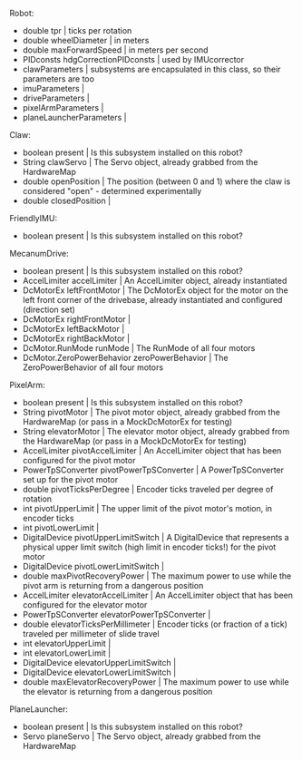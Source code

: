 Robot:
- double tpr                       | ticks per rotation
- double wheelDiameter             | in meters
- double maxForwardSpeed           | in meters per second
- PIDconsts hdgCorrectionPIDconsts | used by IMUcorrector
- clawParameters                   | subsystems are encapsulated in this class, so their parameters are too
- imuParameters                    | 
- driveParameters                  | 
- pixelArmParameters               | 
- planeLauncherParameters          | 

Claw:
- boolean present       | Is this subsystem installed on this robot?
- String clawServo      | The Servo object, already grabbed from the HardwareMap
- double openPosition   | The position (between 0 and 1) where the claw is considered "open" - determined experimentally
- double closedPosition | 

FriendlyIMU:
- boolean present | Is this subsystem installed on this robot?

MecanumDrive:
- boolean present                             | Is this subsystem installed on this robot?
- AccelLimiter accelLimiter                   | An AccelLimiter object, already instantiated
- DcMotorEx leftFrontMotor                    | The DcMotorEx object for the motor on the left front corner of the drivebase, already instantiated and configured (direction set)
- DcMotorEx rightFrontMotor                   | 
- DcMotorEx leftBackMotor                     | 
- DcMotorEx rightBackMotor                    | 
- DcMotor.RunMode runMode                     | The RunMode of all four motors
- DcMotor.ZeroPowerBehavior zeroPowerBehavior | The ZeroPowerBehavior of all four motors

PixelArm:
- boolean present                             | Is this subsystem installed on this robot?
- String pivotMotor                           | The pivot motor object, already grabbed from the HardwareMap (or pass in a MockDcMotorEx for testing)
- String elevatorMotor                        | The elevator motor object, already grabbed from the HardwareMap (or pass in a MockDcMotorEx for testing)
- AccelLimiter pivotAccelLimiter              | An AccelLimiter object that has been configured for the pivot motor
- PowerTpSConverter pivotPowerTpSConverter    | A PowerTpSConverter set up for the pivot motor
- double pivotTicksPerDegree                  | Encoder ticks traveled per degree of rotation
- int pivotUpperLimit                         | The upper limit of the pivot motor's motion, in encoder ticks
- int pivotLowerLimit                         | 
- DigitalDevice pivotUpperLimitSwitch         | A DigitalDevice that represents a physical upper limit switch (high limit in encoder ticks!) for the pivot motor
- DigitalDevice pivotLowerLimitSwitch         | 
- double maxPivotRecoveryPower                | The maximum power to use while the pivot arm is returning from a dangerous position
- AccelLimiter elevatorAccelLimiter           | An AccelLimiter object that has been configured for the elevator motor 
- PowerTpSConverter elevatorPowerTpSConverter | 
- double elevatorTicksPerMillimeter           | Encoder ticks (or fraction of a tick) traveled per millimeter of slide travel
- int elevatorUpperLimit                      | 
- int elevatorLowerLimit                      | 
- DigitalDevice elevatorUpperLimitSwitch      | 
- DigitalDevice elevatorLowerLimitSwitch      | 
- double maxElevatorRecoveryPower                | The maximum power to use while the elevator is returning from a dangerous position

PlaneLauncher:
- boolean present       | Is this subsystem installed on this robot?
- Servo planeServo      | The Servo object, already grabbed from the HardwareMap
